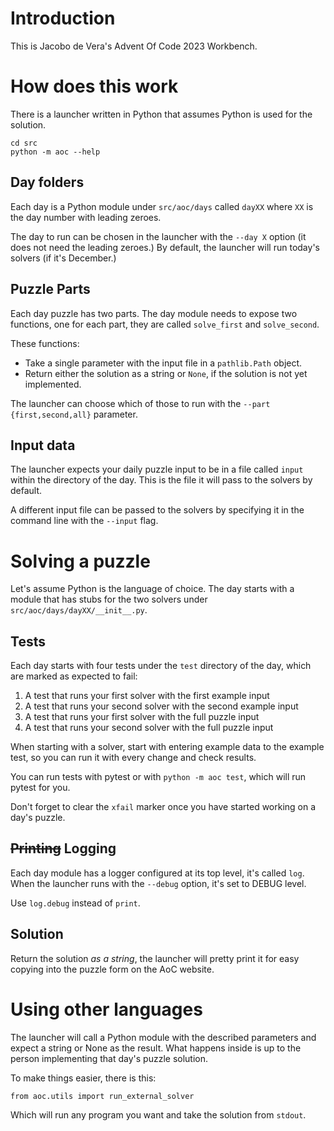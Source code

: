 # Introduction
This is Jacobo de Vera's Advent Of Code 2023 Workbench.

# How does this work
There is a launcher written in Python that assumes Python is used for
the solution.

```shell
cd src
python -m aoc --help
```

## Day folders
Each day is a Python module under `src/aoc/days` called `dayXX` where `XX` is the
day number with leading zeroes.

The day to run can be chosen in the launcher with the `--day X` option (it does
not need the leading zeroes.) By default, the launcher will run today's solvers
(if it's December.)

## Puzzle Parts

Each day puzzle has two parts. The day module needs to expose two functions,
one for each part, they are called `solve_first` and `solve_second`.

These functions:
* Take a single parameter with the input file in a `pathlib.Path` object.
* Return either the solution as a string or `None`, if the solution is not yet
  implemented.

The launcher can choose which of those to run with the 
`--part {first,second,all}` parameter.

## Input data

The launcher expects your daily puzzle input to be in a file called `input`
within the directory of the day. This is the file it will pass to the solvers
by default.

A different input file can be passed to the solvers by specifying it in the
command line with the `--input` flag.

# Solving a puzzle

Let's assume Python is the language of choice. The day starts with a module
that has stubs for the two solvers under `src/aoc/days/dayXX/__init__.py`.

## Tests

Each day starts with four tests under the `test` directory of the day, which
are marked as expected to fail:

1. A test that runs your first solver with the first example input
1. A test that runs your second solver with the second example input
1. A test that runs your first solver with the full puzzle input
1. A test that runs your second solver with the full puzzle input

When starting with a solver, start with entering example data to the example
test, so you can run it with every change and check results.

You can run tests with pytest or with `python -m aoc test`, which will run
pytest for you.

Don't forget to clear the `xfail` marker once you have started working on a
day's puzzle.

## ~~Printing~~ Logging
Each day module has a logger configured at its top level, it's called `log`.
When the launcher runs with the `--debug` option, it's set to DEBUG level.

Use `log.debug` instead of `print`.

## Solution
Return the solution *as a string*, the launcher will pretty print it for easy
copying into the puzzle form on the AoC website.

# Using other languages

The launcher will call a Python module with the described parameters and expect
a string or None as the result. What happens inside is up to the person
implementing that day's puzzle solution.

To make things easier, there is this:

`from aoc.utils import run_external_solver`

Which will run any program you want and take the solution from `stdout`.


